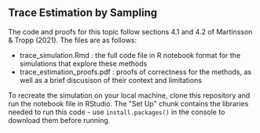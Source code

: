 ## Trace Estimation by Sampling

The code and proofs for this topic follow sections 4.1 and 4.2 of Martinsson & Tropp (2021). The files are as follows:

* trace_simulation.Rmd        : the full code file in R notebook format for the simulations that explore these methods
* trace_estimation_proofs.pdf : proofs of correctness for the methods, as well as a brief discusison of their context and limitations

To recreate the simulation on your local machine, clone this repository and run the notebook file in RStudio. The "Set Up" chunk contains the libraries needed to run this code - use `install.packages()` in the console to download them before running. 